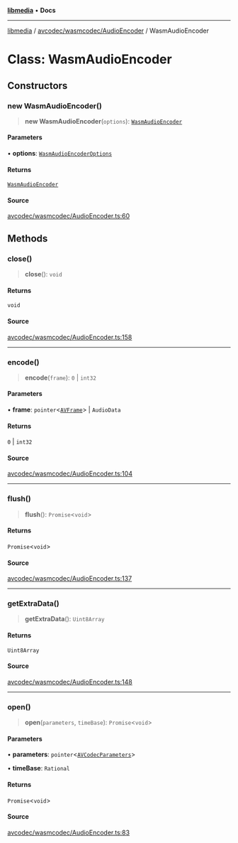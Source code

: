 [**libmedia**](../../../../README.md) • **Docs**

***

[libmedia](../../../../README.md) / [avcodec/wasmcodec/AudioEncoder](../README.md) / WasmAudioEncoder

# Class: WasmAudioEncoder

## Constructors

### new WasmAudioEncoder()

> **new WasmAudioEncoder**(`options`): [`WasmAudioEncoder`](WasmAudioEncoder.md)

#### Parameters

• **options**: [`WasmAudioEncoderOptions`](../type-aliases/WasmAudioEncoderOptions.md)

#### Returns

[`WasmAudioEncoder`](WasmAudioEncoder.md)

#### Source

[avcodec/wasmcodec/AudioEncoder.ts:60](https://github.com/zhaohappy/libmedia/blob/a88305ff5d10e91621f2d71d24c72fc85681b8f7/src/avcodec/wasmcodec/AudioEncoder.ts#L60)

## Methods

### close()

> **close**(): `void`

#### Returns

`void`

#### Source

[avcodec/wasmcodec/AudioEncoder.ts:158](https://github.com/zhaohappy/libmedia/blob/a88305ff5d10e91621f2d71d24c72fc85681b8f7/src/avcodec/wasmcodec/AudioEncoder.ts#L158)

***

### encode()

> **encode**(`frame`): `0` \| `int32`

#### Parameters

• **frame**: `pointer`\<[`AVFrame`](../../../../avutil/struct/avframe/classes/AVFrame.md)\> \| `AudioData`

#### Returns

`0` \| `int32`

#### Source

[avcodec/wasmcodec/AudioEncoder.ts:104](https://github.com/zhaohappy/libmedia/blob/a88305ff5d10e91621f2d71d24c72fc85681b8f7/src/avcodec/wasmcodec/AudioEncoder.ts#L104)

***

### flush()

> **flush**(): `Promise`\<`void`\>

#### Returns

`Promise`\<`void`\>

#### Source

[avcodec/wasmcodec/AudioEncoder.ts:137](https://github.com/zhaohappy/libmedia/blob/a88305ff5d10e91621f2d71d24c72fc85681b8f7/src/avcodec/wasmcodec/AudioEncoder.ts#L137)

***

### getExtraData()

> **getExtraData**(): `Uint8Array`

#### Returns

`Uint8Array`

#### Source

[avcodec/wasmcodec/AudioEncoder.ts:148](https://github.com/zhaohappy/libmedia/blob/a88305ff5d10e91621f2d71d24c72fc85681b8f7/src/avcodec/wasmcodec/AudioEncoder.ts#L148)

***

### open()

> **open**(`parameters`, `timeBase`): `Promise`\<`void`\>

#### Parameters

• **parameters**: `pointer`\<[`AVCodecParameters`](../../../../avutil/struct/avcodecparameters/classes/AVCodecParameters.md)\>

• **timeBase**: `Rational`

#### Returns

`Promise`\<`void`\>

#### Source

[avcodec/wasmcodec/AudioEncoder.ts:83](https://github.com/zhaohappy/libmedia/blob/a88305ff5d10e91621f2d71d24c72fc85681b8f7/src/avcodec/wasmcodec/AudioEncoder.ts#L83)
